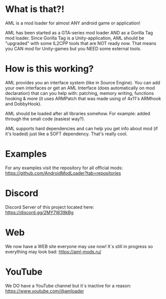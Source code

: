 # What is that?!
AML is a mod loader for almost ANY android game or application!

AML has been started as a GTA-series mod loader AND as a Gorilla Tag mod loader. Since Gorilla Tag is a Unity-application, AML should be "upgraded" with some IL2CPP tools that are NOT ready now. That means you CAN mod for Unity-games but you NEED some external tools.

# How is this working?
AML provides you an interface system (like in Source Engine). You can add your own interfaces or get an AML Interface (does automatically on mod declaration) that can you help with: patching, memory writing, functions hooking & more (it uses ARMPatch that was made using of 4x11's ARMhook and DobbyHook).

AML should be loaded after all libraries somehow. For example: added through the smali code (easiest way?).

AML supports hard dependencies and can help you get info about mod (if it's loaded) just like a SOFT dependency. That's really cool.

# Examples
For any examples visit the repository for all official mods: https://github.com/AndroidModLoader?tab=repositories

# Discord
Discord Server of this project located here: https://discord.gg/2MY7W39kBg

# Web
We now have a WEB site everyone may use now! It`s still in progress so everything may look bad: https://aml-mods.ru/

# YouTube
We DO have a YouTube channel but it`s inactive for a reason: https://www.youtube.com/@amloader
